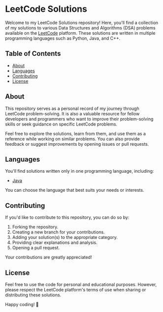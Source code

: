 # LeetCode Solutions

<!-- ![LeetCode Logo](https://leetcode.com/static/images/LeetCode_logo.png) -->

Welcome to my LeetCode Solutions repository! Here, you'll find a collection of my solutions to various Data Structures and Algorithms (DSA) problems available on the [LeetCode](https://leetcode.com/) platform. These solutions are written in multiple programming languages such as Python, Java, and C++.

## Table of Contents

- [About](#about)
- [Languages](#languages)
- [Contributing](#contributing)
- [License](#license)

## About

This repository serves as a personal record of my journey through LeetCode problem-solving. It is also a valuable resource for fellow developers and programmers who want to improve their problem-solving skills or seek guidance on specific LeetCode problems.

Feel free to explore the solutions, learn from them, and use them as a reference while working on similar problems. You can also provide feedback or suggest improvements by opening issues or pull requests.

## Languages

You'll find solutions written only in one programming language, including:

- [Java](./java)

You can choose the language that best suits your needs or interests.

## Contributing

If you'd like to contribute to this repository, you can do so by:

1. Forking the repository.
2. Creating a new branch for your contributions.
3. Adding your solution(s) to the appropriate category.
4. Providing clear explanations and analysis.
5. Opening a pull request.

Your contributions are greatly appreciated!

## License

 Feel free to use the code for personal and educational purposes. However, please respect the LeetCode platform's terms of use when sharing or distributing these solutions.

Happy coding! 🚀
